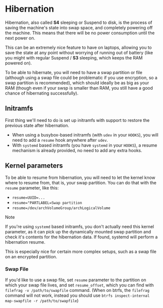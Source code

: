 # Hibernation

Hibernation, also called **S4** sleeping or Suspend to disk, is the process of saving the machine's state into swap
space, and completely powering off the machine. This means that there will be no power consumption until the next
power on.

This can be an extremely nice feature to have on laptops, allowing you to save the state at any point without
worrying of running out of battery (like you might with regular Suspend / **S3** sleeping, which keeps the RAM
powered on).

To be able to hibernate, you will need to have a swap partition or file (although using a swap file could be
problematic if you use encryption, so a swap partition is recommended), which should ideally be as big as your RAM
(though even if your swsp is smaller than RAM, you still have a good chance of hibernating successfully).

## Initramfs

First thing we'll need to do is set up initramfs with support to restore the previous state after hibernation.

- When using a busybox-based initramfs (with `udev` in your `HOOKS`), you will need to add a `resume` hook anywhere
  after `udev`.
- With `systemd` based initramfs (you have `systemd` in your `HOOKS`), a resume mechanism is already provided, no
  need to add any extra hooks.

## Kernel parameters

To be able to resume from hibernation, you will need to let the kernel know where to resume from, that is, your swap
partition. You can do that with the `resume` parameter, like this:

- `resume=UUID=...`
- `resume="PARTLABEL=Swap partition`
- `resume=/dev/archVolumeGroup/archLogicalVolume`

> [!NOTE]
> If you're using `systemd` based initramfs, you don't actually need this kernel parameter, as it can pick up the
> dynamically mounted swap partition and check it's contents for the hibernation data. If found, systemd will
> perform a hibernation resume.
>
> This is especially nice for certain more complex setups, such as a swap file on an encrypted partition.

### Swap File

If you'd like to use a swap file, set `resume` parameter to the partition on which your swap file lives, and set
`resume_offset`, which you can find with `filefrag -v /path/to/swapfile` command. (When on btrfs, the `filefrag`
command will not work, instead you should use `btrfs inspect-internal map-swapfile -r /path/to/swapfile`)
